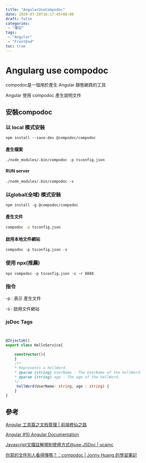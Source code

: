 ```yaml
---
title: "AngularUseCompodoc"
date: 2020-07-20T16:17:45+08:00
draft: false
categories:
 - "筆記"
tags:
 - "Angular"
 - "FrontEnd"
toc: true
---
```


# Angularg use compodoc 

compodoc是一個用於產生 Angular 靜態網頁的工具

Angular 使用 compodoc 產生說明文件

<!--more-->

## 安裝compodoc

### 以 local 模式安裝

```shell
npm install --save-dev @compodoc/compodoc
```

#### 產生檔案

```shell
./node_modules/.bin/compodoc -p tsconfig.json
```

#### RUN server

```shell
./node_modules/.bin/compodoc -s 
```

### 以global(全域) 模式安裝

```shell
npm install -g @compodoc/compodoc
```

#### 產生文件

```sh
compodoc -p tsconfig.json
```

#### 啟用本地文件網站

```shell
compodoc -p tsconfig.json -s
```

### 使用 npx(推薦)

```shell
npx compodoc -p tsconfig.json -s -r 8888
```

### 指令

-p : 表示 產生文件

-s : 啟用文件網站


### jsDoc Tags

```typescript


@Injectab()
export class HelloService{
    
    constructor(){
    }
    /**
    * Represents a hellWord.
    * @param {string} UserName - The UserName of the hellWord.
    * @param {string} age - The age of the hellWord.
    */
     hellWord(UserName: string, age : string) {
    }
}
```


## 參考

[Angular 工具篇之文档管理 | 前端修仙之路](https://semlinker.com/ng-compodoc-intro/)

[Angular #10 Angular Documentation](https://tpu.thinkpower.com.tw/tpu/articleDetails/864)

[Javascript文檔註解規則使用方式@use JSDoc | ucamc](https://www.ucamc.com/e-learning/javascript/250-javascript-use-jsdoc)

[你寫的文件別人看得懂嗎？：compodoc | Jonny Huang 的學習筆記](https://jonny-huang.github.io/angular/training/23_compodoc/)

